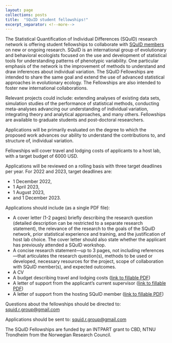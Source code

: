```yaml
---
layout: page
collections: posts
title:  "SQuID student fellowships!"
excerpt_separator: <!--more-->
---
```


The Statistical Quantification of Individual Differences (SQuID) research network is offering student fellowships to collaborate with <a href="/members/" target="_blank">SQuID members</a> on new or ongoing research. <!--more--> SQuID is an international group of evolutionary and behavioral ecologists focused on the use and development of statistical tools for understanding patterns of phenotypic variability. One particular emphasis of the network is the improvement of methods to understand and draw inferences about individual variation. The SQuID Fellowships are intended to share the same goal and extend the use of advanced statistical approaches in evolutionary ecology. The Fellowships are also intended to foster new international collaborations.

Relevant projects could include: extending analyses of existing data sets, simulation studies of the performance of statistical methods, conducting meta-analyses advancing our understanding of individual variation, integrating theory and analytical approaches, and many others. Fellowships are available to graduate students and post-doctoral researchers.

Applications will be primarily evaluated on the degree to which the proposed work advances our ability to understand the contributions to, and structure of, individual variation.

Fellowships will cover travel and lodging costs of applicants to a host lab, with a target budget of 6000 USD.

Applications will be reviewed on a rolling basis with three target deadlines per year. For 2022 and 2023, target deadlines are: 
- 1 December 2022, 
- 1 April 2023, 
- 1 August 2023, 
- and 1 December 2023.

Applications should include (as a single PDF file):

- A cover letter (1-2 pages) briefly describing the research question (detailed description can be restricted to a separate research statement), the relevance of the research to the goals of the SQuID network, prior statistical experience and training, and the justification of host lab choice. The cover letter should also state whether the applicant has previously attended a SQuID workshop.
- A concise research statement—up to 3 pages, not including references—that articulates the research question(s), methods to be used or developed, necessary resources for the project, scope of collaboration with SQuID member(s), and expected outcomes.
- A CV 
- A budget describing travel and lodging costs (<a href="/assets/documents/Fellowship_Budget_Form.pdf" target="_blank">link to fillable PDF</a>)
- A letter of support from the applicant’s current supervisor (<a href="/assets/documents/Fellowship_Adviser_Support.pdf" target="_blank">link to fillable PDF</a>)
- A letter of support from the hosting SQuID member (<a href="/assets/documents/Host_Letter.pdf" target="_blank">link to fillable PDF</a>)

Questions about the fellowships should be directed to: [squid.r.group@gmail.com](mailto:squid.r.group@gmail.com)

Applications should be sent to: [squid.r.group@gmail.com](squid.r.group@gmail.com)

The SQuID Fellowships are funded by an INTPART grant to CBD, NTNU Trondheim from the Norwegian Research Council.